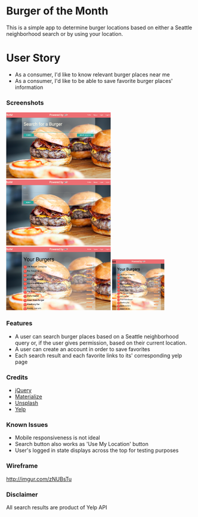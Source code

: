 # Burger of the Month

This is a simple app to determine burger locations based on either a Seattle neighborhood search or by using your location.

# User Story
* As a consumer, I'd like to know relevant burger places near me
* As a consumer, I'd like to be able to save favorite burger places' information



### Screenshots
<img src="/public/img/landing.png" width="280">
<img src="/public/img/login.png" width="280">
<img src="/public/img/location.png" width="280">
<img src="/public/img/responsive.png" width="140">

### Features
* A user can search burger places based on a Seattle neighborhood query or, if the user gives permission, based on their current location.
* A user can create an account in order to save favorites
* Each search result and each favorite links to its' corresponding yelp page

### Credits
* [jQuery](http://jquery.com)
* [Materialize](http://materializecss.com/)
* [Unsplash](http://unsplash.com)
* [Yelp](https://www.yelp.com/developers/documentation/v2/search_api)

### Known Issues
* Mobile responsiveness is not ideal
* Search button also works as 'Use My Location' button
* User's logged in state displays across the top for testing purposes

### Wireframe
http://imgur.com/zNUBsTu

### Disclaimer
All search results are product of Yelp API
